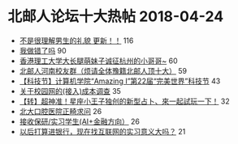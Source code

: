 # 北邮人论坛十大热帖 2018-04-24

- [不是很理解男生的礼貌  更新！！](https://bbs.byr.cn/article/Feeling/3054172) 116
- [我做错了吗](https://bbs.byr.cn/article/Talking/5999302) 90
- [香港理工大学大长腿萌妹子诚征杭州的小哥哥~](https://bbs.byr.cn/article/Friends/1865684) 60
- [北邮人河南校友群（烦请全体豫籍北邮人顶十大）](https://bbs.byr.cn/article/Henan/388238) 59
- [【科技节】计算机学院“Amazing I”第22届“完美世界”科技节](https://bbs.byr.cn/article/Picture/3211314) 43
- [关于校园网的(接入)成本调查](https://bbs.byr.cn/article/BUPTNet/93824) 35
- [【转】超神准！星座小王子独创的新型占卜、來一起試玩一下！](https://bbs.byr.cn/article/Constellations/326533) 32
- [北大口腔医院正畸求问](https://bbs.byr.cn/article/Health/210382) 26
- [接收保研/实习学生(AI+金融方向）](https://bbs.byr.cn/article/AimGraduate/1141482) 26
- [以后打算进银行，现在找互联网的实习意义大吗？](https://bbs.byr.cn/article/Job/1968827) 21



